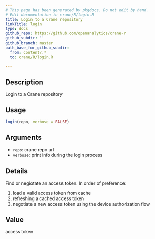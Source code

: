 ```yaml
---
# This page has been generated by pkgdocs. Do not edit by hand.
# Edit documentation in crane/R/login.R
title: Login to a Crane repository
linkTitle: login
type: docs
github_repo: https://github.com/openanalytics/crane-r
github_subdir: ''
github_branch: master
path_base_for_github_subdir:
  from: content/.*
  to: crane/R/login.R

---
```

 


## Description

Login to a Crane repository

## Usage

```r
login(repo, verbose = FALSE)
```

## Arguments

* `repo`: crane repo url
* `verbose`: print info during the login process

## Details

Find or negiotate an access token. In order of preference:

1. load a valid access token from cache
1. refreshing a cached access token
1. negotiate a new access token using the device authorization flow

## Value

access token

